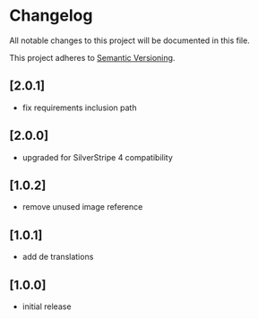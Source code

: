 # Changelog

All notable changes to this project will be documented in this file.

This project adheres to [Semantic Versioning](http://semver.org/).

## [2.0.1]

* fix requirements inclusion path

## [2.0.0]

* upgraded for SilverStripe 4 compatibility

## [1.0.2]

* remove unused image reference

## [1.0.1]

* add de translations

## [1.0.0]

* initial release
